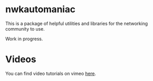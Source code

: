 # nwkautomaniac

This is a package of helpful utilities and libraries for the networking community to use.

Work in progress.

# Videos

You can find video tutorials on vimeo [here](https://vimeo.com/jeremyschulman/videos).
